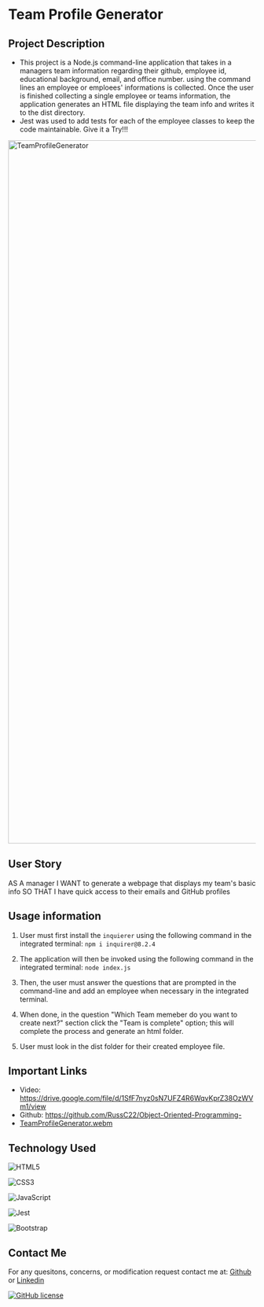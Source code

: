 # Team Profile Generator

## Project Description

- This project is a Node.js command-line application that takes in a managers team information regarding their github, employee id, educational background, email, and office number. using the command lines an employee or emploees' informations is collected. Once the user is finished collecting a single employee or teams information, the application generates an HTML file displaying the team info and writes it to the dist directory.
- Jest was used to add tests for each of the employee classes to keep the code maintainable. Give it a Try!!!

<img width="1430" alt="TeamProfileGenerator" src="https://user-images.githubusercontent.com/114961971/214591597-6f150123-01b2-42ba-b9fb-d67f8a7b84bd.png">


## User Story

AS A manager
I WANT to generate a webpage that displays my team's basic info
SO THAT I have quick access to their emails and GitHub profiles

## Usage information

1. User must first install the `inquierer` using the following command in the integrated terminal:
   `npm i inquirer@8.2.4`

2. The application will then be invoked using the following command in the integrated terminal:
   `node index.js`

3. Then, the user must answer the questions that are prompted in the command-line and add an employee when necessary in the integrated terminal.

4. When done, in the question "Which Team memeber do you want to create next?" section click the "Team is complete" option; this will complete the process and generate an html folder.

5. User must look in the dist folder for their created employee file.

## Important Links

- Video: https://drive.google.com/file/d/1SfF7nyz0sN7UFZ4R6WqvKprZ38OzWVm1/view
- Github: https://github.com/RussC22/Object-Oriented-Programming-
- [TeamProfileGenerator.webm](https://user-images.githubusercontent.com/114961971/214591982-ff9d4600-48be-4dc6-af25-832bf91aacfa.webm)

## Technology Used

![HTML5](https://img.shields.io/badge/html5-%23E34F26.svg?style=for-the-badge&logo=html5&logoColor=white)

![CSS3](https://img.shields.io/badge/css3-%231572B6.svg?style=for-the-badge&logo=css3&logoColor=white)

![JavaScript](https://img.shields.io/badge/javascript-%23323330.svg?style=for-the-badge&logo=javascript&logoColor=%23F7DF1E)

![Jest](https://img.shields.io/badge/-jest-%23C21325?style=for-the-badge&logo=jest&logoColor=white)

![Bootstrap](https://img.shields.io/badge/bootstrap-%23563D7C.svg?style=for-the-badge&logo=bootstrap&logoColor=white)

## Contact Me

For any quesitons, concerns, or modification request contact me at: [Github](https://github.com/RussC22) or [Linkedin](https://www.linkedin.com/in/tavarus-cherry/)

[![GitHub license](https://img.shields.io/github/license/Naereen/StrapDown.js.svg)](https://github.com/Naereen/StrapDown.js/blob/master/LICENSE)
